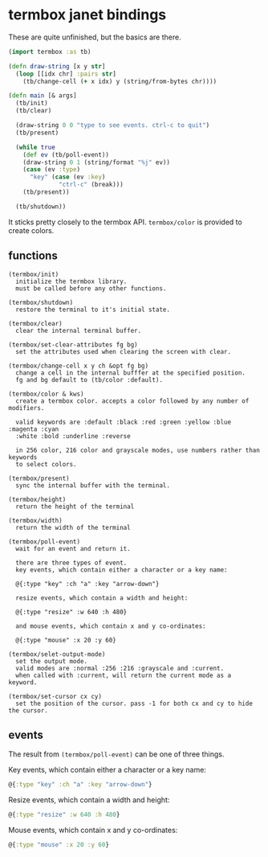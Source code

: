 # termbox janet bindings

These are quite unfinished, but the basics are there.

```clojure
(import termbox :as tb)

(defn draw-string [x y str]
  (loop [[idx chr] :pairs str]
    (tb/change-cell (+ x idx) y (string/from-bytes chr))))

(defn main [& args]
  (tb/init)
  (tb/clear)

  (draw-string 0 0 "type to see events. ctrl-c to quit")
  (tb/present)

  (while true
    (def ev (tb/poll-event))
    (draw-string 0 1 (string/format "%j" ev))
    (case (ev :type)
      "key" (case (ev :key)
              "ctrl-c" (break)))
    (tb/present))

  (tb/shutdown))
```

It sticks pretty closely to the termbox API. `termbox/color` is provided to create colors.

## functions

```
(termbox/init)
  initialize the termbox library.
  must be called before any other functions.
  
(termbox/shutdown)
  restore the terminal to it's initial state.

(termbox/clear)
  clear the internal terminal buffer.

(termbox/set-clear-attributes fg bg)
  set the attributes used when clearing the screen with clear.

(termbox/change-cell x y ch &opt fg bg)
  change a cell in the internal bufffer at the specified position.
  fg and bg default to (tb/color :default).

(termbox/color & kws)
  create a termbox color. accepts a color followed by any number of modifiers.
  
  valid keywords are :default :black :red :green :yellow :blue :magenta :cyan
  :white :bold :underline :reverse
  
  in 256 color, 216 color and grayscale modes, use numbers rather than keywords
  to select colors.

(termbox/present)
  sync the internal buffer with the terminal.

(termbox/height)
  return the height of the terminal

(termbox/width)
  return the width of the terminal

(termbox/poll-event)
  wait for an event and return it.
  
  there are three types of event.
  key events, which contain either a character or a key name:
  
  @{:type "key" :ch "a" :key "arrow-down"}
  
  resize events, which contain a width and height:
  
  @{:type "resize" :w 640 :h 480}
  
  and mouse events, which contain x and y co-ordinates:
  
  @{:type "mouse" :x 20 :y 60}

(termbox/selet-output-mode)
  set the output mode.
  valid modes are :normal :256 :216 :grayscale and :current.
  when called with :current, will return the current mode as a keyword.

(termbox/set-cursor cx cy)
  set the position of the cursor. pass -1 for both cx and cy to hide the cursor.
```

## events

The result from `(termbox/poll-event)` can be one of three things.

Key events, which contain either a character or a key name:
```clojure
@{:type "key" :ch "a" :key "arrow-down"}
```
Resize events, which contain a width and height:
```clojure
@{:type "resize" :w 640 :h 480}
```
Mouse events, which contain x and y co-ordinates:
```clojure
@{:type "mouse" :x 20 :y 60}
```
